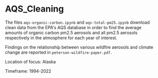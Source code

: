 # AQS_Cleaning
The files ```aqs-organic-carbon.ipynb``` and ```aqs-total-pm25.ipynb``` download clean data from the EPA's AQS database in order to find the average amounts of organic carbon pm2.5 aerosols and all pm2.5 aerosols respectively in the atmosphere for each year of interest. 

Findings on the relationship between various wildfire aerosols and climate change are reported in ```peterson-wildfire-paper.pdf```.

Location of focus: Alaska

Timeframe: 1994-2022
